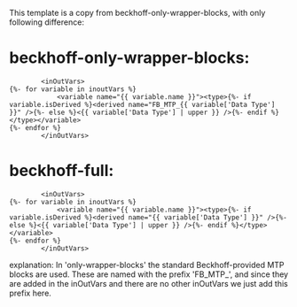 This template is a copy from beckhoff-only-wrapper-blocks, with only following difference:

# beckhoff-only-wrapper-blocks:

```
        <inOutVars>
{%- for variable in inoutVars %}
            <variable name="{{ variable.name }}"><type>{%- if variable.isDerived %}<derived name="FB_MTP_{{ variable['Data Type'] }}" />{%- else %}<{{ variable['Data Type'] | upper }} />{%- endif %}</type></variable>
{%- endfor %}
        </inOutVars>
```


# beckhoff-full:

```
        <inOutVars>
{%- for variable in inoutVars %}
            <variable name="{{ variable.name }}"><type>{%- if variable.isDerived %}<derived name="{{ variable['Data Type'] }}" />{%- else %}<{{ variable['Data Type'] | upper }} />{%- endif %}</type></variable>
{%- endfor %}
        </inOutVars>
```

explanation:
In 'only-wrapper-blocks' the standard Beckhoff-provided MTP blocks are used.
These are named with the prefix 'FB_MTP_', and since they are added in the inOutVars and there are no other inOutVars we just add this prefix here.